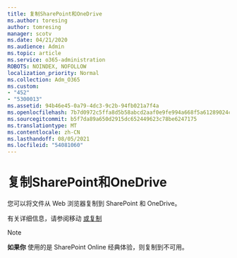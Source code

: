 ```yaml
---
title: 复制SharePoint和OneDrive
ms.author: toresing
author: tomresing
manager: scotv
ms.date: 04/21/2020
ms.audience: Admin
ms.topic: article
ms.service: o365-administration
ROBOTS: NOINDEX, NOFOLLOW
localization_priority: Normal
ms.collection: Adm_O365
ms.custom:
- "452"
- "5300013"
ms.assetid: 94b46e45-0a79-4dc3-9c2b-94fb021a7f4a
ms.openlocfilehash: 7b7d0972c5ffa8d5b58abcd2aaf0e9fe994a668f5a61289024c98f0cc0242547
ms.sourcegitcommit: b5f7da89a650d2915dc652449623c78be6247175
ms.translationtype: MT
ms.contentlocale: zh-CN
ms.lasthandoff: 08/05/2021
ms.locfileid: "54081060"
---
```

# <a name="copy-files-in-sharepoint-and-onedrive"></a>复制SharePoint和OneDrive

您可以将文件从 Web 浏览器复制到 SharePoint 和 OneDrive。

有关详细信息，请参阅移动 [或复制](https://support.microsoft.com/office/00e2f483-4df3-46be-a861-1f5f0c1a87bc)

> [!NOTE]
> **如果你** 使用的是 SharePoint Online 经典体验，则复制到不可用。
